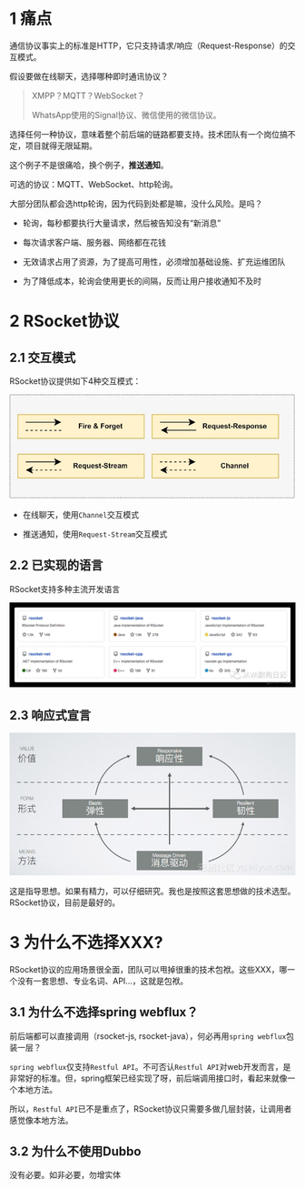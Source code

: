# 1 痛点

通信协议事实上的标准是HTTP，它只支持请求/响应（Request-Response）的交互模式。

假设要做在线聊天，选择哪种即时通讯协议？

> XMPP？MQTT？WebSocket？
> 
> WhatsApp使用的Signal协议、微信使用的微信协议。

选择任何一种协议，意味着整个前后端的链路都要支持。技术团队有一个岗位搞不定，项目就得无限延期。

这个例子不是很痛哈，换个例子，**推送通知**。

可选的协议：MQTT、WebSocket、http轮询。

大部分团队都会选http轮询，因为代码到处都是嘛，没什么风险。是吗？

- 轮询，每秒都要执行大量请求，然后被告知没有“新消息”

- 每次请求客户端、服务器、网络都在花钱

- 无效请求占用了资源，为了提高可用性，必须增加基础设施、扩充运维团队

- 为了降低成本，轮询会使用更长的间隔，反而让用户接收通知不及时

# 2 RSocket协议

## 2.1 交互模式

RSocket协议提供如下4种交互模式：

![0_4NhH8rjG1h0nbGWK.webp](assets/0_4NhH8rjG1h0nbGWK.webp)

- 在线聊天，使用`Channel`交互模式

- 推送通知，使用`Request-Stream`交互模式

## 2.2 已实现的语言

RSocket支持多种主流开发语言

![](assets/rsocket.webp)

## 2.3 响应式宣言

![](assets/2023-10-04-09-08-35-image.png)

这是指导思想。如果有精力，可以仔细研究。我也是按照这套思想做的技术选型。RSocket协议，目前是最好的。

# 3 为什么不选择XXX?

RSocket协议的应用场景很全面，团队可以甩掉很重的技术包袱。这些XXX，哪一个没有一套思想、专业名词、API...，这就是包袱。

## 3.1 为什么不选择spring webflux？

前后端都可以直接调用（rsocket-js, rsocket-java），何必再用`spring webflux`包装一层？

`spring webflux`仅支持`Restful API`。不可否认`Restful API`对web开发而言，是非常好的标准。但，spring框架已经实现了呀，前后端调用接口时，看起来就像一个本地方法。

所以，`Restful API`已不是重点了，RSocket协议只需要多做几层封装，让调用者感觉像本地方法。

## 3.2 为什么不使用Dubbo

没有必要。如非必要，勿增实体

